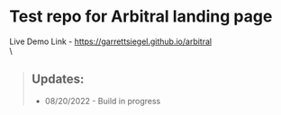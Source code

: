 # Test repo for Arbitral landing page

Live Demo Link - https://garrettsiegel.github.io/arbitral
\
\
> ## Updates:
>
> - 08/20/2022 - Build in progress

